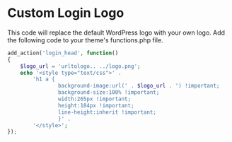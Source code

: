 # Custom Login Logo
This code will replace the default WordPress logo with your own logo. Add the following code to your theme's functions.php file.

```php
add_action('login_head', function()
{
    $logo_url = 'urltologo.. ../logo.png';
    echo '<style type="text/css">' .
        'h1 a { 
				background-image:url(' . $logo_url . ') !important;
				background-size:100% !important;
                width:265px !important;
                height:184px !important;
				line-height:inherit !important;
				}' .
        '</style>';
});
```